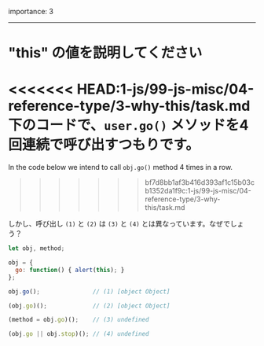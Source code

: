 importance: 3

---

# "this" の値を説明してください

<<<<<<< HEAD:1-js/99-js-misc/04-reference-type/3-why-this/task.md
下のコードで、`user.go()` メソッドを4回連続で呼び出すつもりです。
=======
In the code below we intend to call `obj.go()` method 4 times in a row.
>>>>>>> bf7d8bb1af3b416d393af1c15b03cb1352da1f9c:1-js/99-js-misc/04-reference-type/3-why-this/task.md

しかし、呼び出し `(1)` と `(2)` は `(3)` と `(4)` とは異なっています。なぜでしょう？

```js run no-beautify
let obj, method;

obj = {
  go: function() { alert(this); }
};

obj.go();               // (1) [object Object]

(obj.go)();             // (2) [object Object]

(method = obj.go)();    // (3) undefined

(obj.go || obj.stop)(); // (4) undefined
```
